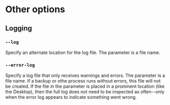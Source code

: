 # Other options

## Logging

### `--log`

Specify an alternate location for the log file.
The parameter is a file name.

### `--error-log`

Specify a log file that only receives warnings and errors.
The parameter is a file name.
If a backup or othe process runs without errors, this file will not be created.
If the file in the parameter is placed in a prominent location (like the Desktop), then the full log does not need to be inspected as often--only when the error log appears to indicate something went wrong.
